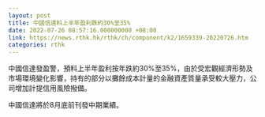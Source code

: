 ```yaml
---
layout: post
title: 中國信達料上半年盈利跌約30%至35%
date: 2022-07-26 08:57:16.000000000 +08:00
link: https://news.rthk.hk/rthk/ch/component/k2/1659339-20220726.htm
categories: rthk
---
```


中國信達發盈警，預料上半年盈利按年跌約30%至35%，由於受宏觀經濟形勢及市場環境變化影響，持有的部分以攤餘成本計量的金融資產質量承受較大壓力，公司增加計提信用風險撥備。

中國信達將於8月底前刊發中期業績。
